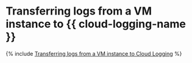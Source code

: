 # Transferring logs from a VM instance to {{ cloud-logging-name }}

{% include [Transferring logs from a VM instance to Cloud Logging](../../_includes/tutorials/vm-fluent-bit-logging.md) %}

